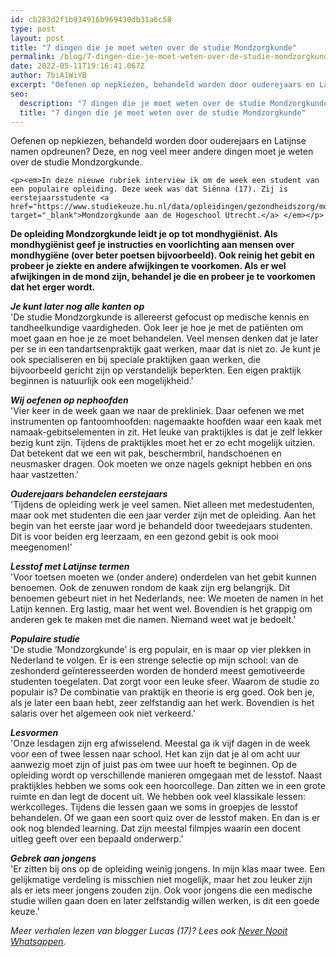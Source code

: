```yaml
---
id: cb283d2f1b934916b969430db31a6c58
type: post
layout: post
title: "7 dingen die je moet weten over de studie Mondzorgkunde"
permalink: /blog/7-dingen-die-je-moet-weten-over-de-studie-mondzorgkunde/
date: 2022-05-11T19:16:41.067Z
author: 7biA1WiYB
excerpt: "Oefenen op nepkiezen, behandeld worden door ouderejaars en Latijnse namen opdreunen? Deze, en nog veel meer andere dingen moet je weten over de studie Mondzorgkunde.   "
seo:
  description: "7 dingen die je moet weten over de studie Mondzorgkunde"
  title: "7 dingen die je moet weten over de studie Mondzorgkunde"
---
```

Oefenen op nepkiezen, behandeld worden door ouderejaars en Latijnse namen opdreunen? Deze, en nog veel meer andere dingen moet je weten over de studie Mondzorgkunde.   

    <p><em>In deze nieuwe rubriek interview ik om de week een student van een populaire opleiding. Deze week was dat Siënna (17). Zij is eerstejaarsstudente <a href="https://www.studiekeuze.hu.nl/data/opleidingen/gezondheidszorg/mondzorgkunde" target="_blank">Mondzorgkunde aan de Hogeschool Utrecht.</a> </em></p>
<p><strong>De opleiding Mondzorgkunde leidt je op tot mondhygiënist. Als mondhygiënist geef je instructies en voorlichting aan mensen over mondhygiëne (over beter poetsen bijvoorbeeld). Ook reinig het gebit en probeer je ziekte en andere afwijkingen te voorkomen. Als er wel afwijkingen in de mond zijn, behandel je die en probeer je te voorkomen dat het erger wordt.</strong></p>
<p><em><strong>Je kunt later nog alle kanten op</strong></em><br>'De studie Mondzorgkunde is allereerst gefocust op medische kennis en tandheelkundige vaardigheden. Ook leer je hoe je met de patiënten om moet gaan en hoe je ze moet behandelen. Veel mensen denken dat je later per se in een tandartsenpraktijk gaat werken, maar dat is niet zo. Je kunt je ook specialiseren en bij speciale praktijken gaan werken, die bijvoorbeeld gericht zijn op verstandelijk beperkten. Een eigen praktijk beginnen is natuurlijk ook een mogelijkheid.' </p>
<p><em><strong>Wij oefenen op nephoofden</strong></em><br>'Vier keer in de week gaan we naar de prekliniek. Daar oefenen we met instrumenten op fantoomhoofden: nagemaakte hoofden waar een kaak met namaak-gebitselementen in zit. Het leuke van praktijkles is dat je zelf lekker bezig kunt zijn. Tijdens de praktijkles moet het er zo echt mogelijk uitzien. Dat betekent dat we een wit pak, beschermbril, handschoenen en neusmasker dragen. Ook moeten we onze nagels geknipt hebben en ons haar vastzetten.' </p>
<p><em><strong>Ouderejaars behandelen eerstejaars</strong></em><br>'Tijdens de opleiding werk je veel samen. Niet alleen met medestudenten, maar ook met studenten die een jaar verder zijn met de opleiding. Aan het begin van het eerste jaar word je behandeld door tweedejaars studenten. Dit is voor beiden erg leerzaam, en een gezond gebit is ook mooi meegenomen!'</p>
<p><em><strong>Lesstof met Latijnse termen</strong></em><br>'Voor toetsen moeten we (onder andere) onderdelen van het gebit kunnen benoemen. Ook de zenuwen rondom de kaak zijn erg belangrijk. Dit benoemen gebeurt niet in het Nederlands, nee: We moeten de namen in het Latijn kennen. Erg lastig, maar het went wel. Bovendien is het grappig om anderen gek te maken met die namen. Niemand weet wat je bedoelt.'</p>
<p><em><strong>Populaire studie</strong></em><br>'De studie ‘Mondzorgkunde’ is erg populair, en is maar op vier plekken in Nederland te volgen. Er is een strenge selectie op mijn school: van de zeshonderd geïnteresseerden worden de honderd meest gemotiveerde studenten toegelaten. Dat zorgt voor een leuke sfeer. Waarom de studie zo populair is? De combinatie van praktijk en theorie is erg goed. Ook ben je, als je later een baan hebt, zeer zelfstandig aan het werk. Bovendien is het salaris over het algemeen ook niet verkeerd.'</p>
<p><em><strong>Lesvormen</strong></em><br>'Onze lesdagen zijn erg afwisselend. Meestal ga ik vijf dagen in de week voor een of twee lessen naar school. Het kan zijn dat je al om acht uur aanwezig moet zijn of juist pas om twee uur hoeft te beginnen. Op de opleiding wordt op verschillende manieren omgegaan met de lesstof. Naast praktijkles hebben we soms ook een hoorcollege. Dan zitten we in een grote ruimte en dan legt de docent uit. We hebben ook veel klassikale lessen: werkcolleges. Tijdens die lessen gaan we soms in groepjes de lesstof behandelen. Of we gaan een soort quiz over de lesstof maken. En dan is er ook nog blended learning. Dat zijn meestal filmpjes waarin een docent uitleg geeft over een bepaald onderwerp.' </p>
<p><em><strong>Gebrek aan jongens</strong></em><br>'Er zitten bij ons op de opleiding weinig jongens. In mijn klas maar twee. Een gelijkmatige verdeling is misschien niet mogelijk, maar het zou leuker zijn als er iets meer jongens zouden zijn. Ook voor jongens die een medische studie willen gaan doen en later zelfstandig willen werken, is dit een goede keuze.'</p>
<p><em>Meer verhalen lezen van blogger Lucas (17)? Lees ook <a href="https://7dagen.netlify.app/blog/never-nooit-whatsappen">Never Nooit Whatsappen</a>.</em></p>  

